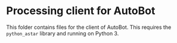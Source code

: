 # Processing client for AutoBot
This folder contains files for the client of AutoBot. This requires the `python_astar` library and running on Python 3.